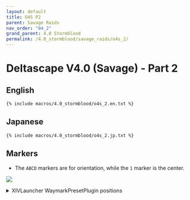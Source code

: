 ```yaml
---
layout: default
title: O4S P2
parent: Savage Raids
nav_order: "04_2"
grand_parent: 4.0 Stormblood
permalink: /4.0_stormblood/savage_raids/o4s_2/
---
```


# Deltascape V4.0 (Savage) - Part 2

## English
```
{% include macros/4.0_stormblood/o4s_2.en.txt %}
```

## Japanese
```
{% include macros/4.0_stormblood/o4s_2.jp.txt %}
```

## Markers

- The `ABCD` markers are for orientation, while the `1` marker is the center.

![]({{site.baseurl}}/images/4.0_stormblood/o4s_2/markers.jpg)
<details markdown=block>
<summary>XIVLauncher WaymarkPresetPlugin positions</summary>

```json
{
  "Name":"O4S-2",
  "MapID":259,
  "A":{"X":0.0,"Y":0.0,"Z":-18.0,"ID":0,"Active":true},
  "B":{"X":18.0,"Y":0.0,"Z":0.0,"ID":1,"Active":true},
  "C":{"X":0.0,"Y":0.0,"Z":18.0,"ID":2,"Active":true},
  "D":{"X":-18.0,"Y":0.0,"Z":0.0,"ID":3,"Active":true},
  "One":{"X":0.0,"Y":0.0,"Z":0.0,"ID":4,"Active":true},
  "Two":{"X":0.0,"Y":0.0,"Z":0.0,"ID":5,"Active":false},
  "Three":{"X":0.0,"Y":0.0,"Z":0.0,"ID":6,"Active":false},
  "Four":{"X":0.0,"Y":0.0,"Z":0.0,"ID":7,"Active":false}
}
```

<script data-goatcounter="https://tuufless.goatcounter.com/count"
        async src="//gc.zgo.at/count.js"></script>
